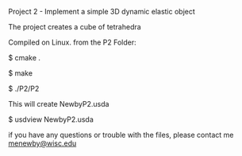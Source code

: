 Project 2 - Implement a simple 3D dynamic elastic object

The project creates a cube of tetrahedra 

Compiled on Linux. from the P2 Folder:

$ cmake .

$ make

$ ./P2/P2

This will create NewbyP2.usda

$ usdview NewbyP2.usda

if you have any questions or trouble with the files, please contact me
menewby@wisc.edu

